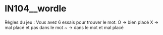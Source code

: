 # IN104__wordle
Règles du jeu :
Vous avez 6 essais pour trouver le mot.
O -> bien placé
X -> mal placé et pas dans le mot
~ -> dans le mot et mal placé
